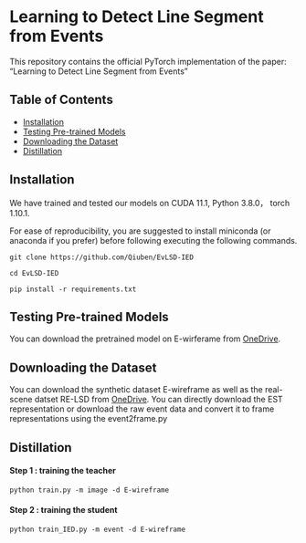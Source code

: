 # Learning to Detect Line Segment from Events
This repository contains the official PyTorch implementation of the paper: “Learning to Detect Line Segment from Events”

## Table of Contents
- [Installation](#installatuion)
- [Testing Pre-trained Models](#testing-pre-trained-models)
- [Downloading the Dataset](#downloading-the-dataset)
- [Distillation](#distillation)


## Installation
We have trained and tested our models on CUDA 11.1, Python 3.8.0， torch 1.10.1.

For ease of reproducibility, you are suggested to install miniconda (or anaconda if you prefer) before following executing the following commands.

`git clone https://github.com/Qiuben/EvLSD-IED`

`cd EvLSD-IED`

`pip install -r requirements.txt`

## Testing Pre-trained Models
You can download the pretrained model on E-wirferame 
from [OneDrive](https://1drv.ms/f/c/93289205239bc375/EoSWLjyUd4JDgzARyahZtTcBjfqtTmDchmW_w_GWYltV8A?e=vkLnVt).

## Downloading the Dataset
You can download the synthetic dataset E-wireframe as well as the real-scene datset RE-LSD from [OneDrive](https://1drv.ms/f/c/93289205239bc375/EoSWLjyUd4JDgzARyahZtTcBjfqtTmDchmW_w_GWYltV8A?e=vkLnVt). 
You can directly download the EST representation or download the raw event data and convert it to frame representations using the event2frame.py
## Distillation 

#### Step 1 : training the teacher 
`python train.py -m image -d E-wireframe`

#### Step 2 : training the student 
`python train_IED.py -m event -d E-wireframe`
